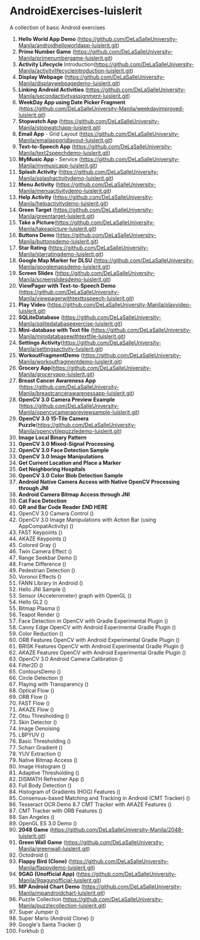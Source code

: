 # AndroidExercises-luislerit

A collection of basic Android exercises

1. **Hello World App Demo** (https://github.com/DeLaSalleUniversity-Manila/androidhelloworldapp-luislerit.git)
2. **Prime Number Game** (https://github.com/DeLaSalleUniversity-Manila/primenumbergame-luislerit.git)
3. **Activity Lifecycle** Introduction(https://github.com/DeLaSalleUniversity-Manila/activitylifecycleintroduction-luislerit.git)
4. **Display Webpage** (https://github.com/DeLaSalleUniversity-Manila/displaywebpagedemo-luislerit.git)
5. **Linking Android Activities** (https://github.com/DeLaSalleUniversity-Manila/secondactivityassignment-luislerit.git)
6. **WeekDay App using Date Picker Fragment** (https://github.com/DeLaSalleUniversity-Manila/weekdayimproved-luislerit.git)
7. **Stopwatch App** (https://github.com/DeLaSalleUniversity-Manila/stopwatchapp-luislerit.git)
8. **Email App** - Grid Layout (https://github.com/DeLaSalleUniversity-Manila/emailappgridlayout-luislerit.git)
9. **Text-to-Speech App** (https://github.com/DeLaSalleUniversity-Manila/text2speechdemo-luislerit.git)
10. **MyMusic App** - Service (https://github.com/DeLaSalleUniversity-Manila/mymusicapp-luislerit.git)
11. **Splash Activity** (https://github.com/DeLaSalleUniversity-Manila/splashactivitydemo-luislerit.git)
12. **Menu Activity** (https://github.com/DeLaSalleUniversity-Manila/menuactivitydemo-luislerit.git)
13. **Help Activity** (https://github.com/DeLaSalleUniversity-Manila/helpactivitydemo-luislerit.git)
14. **Green Target** (https://github.com/DeLaSalleUniversity-Manila/greentarget-luislerit.git)
15. **Take a Picture**(https://github.com/DeLaSalleUniversity-Manila/takeapicture-luislerit.git)
16. **Buttons Demo** (https://github.com/DeLaSalleUniversity-Manila/buttonsdemo-luislerit.git)
17. **Star Rating** (https://github.com/DeLaSalleUniversity-Manila/starratingdemo-luislerit.git)
18. **Google Map Marker for DLSU** (https://github.com/DeLaSalleUniversity-Manila/googlemapsdemo-luislerit.git)
19. **Screen Slides** (https://github.com/DeLaSalleUniversity-Manila/screenslidesdemo-luislerit.git)
20. **ViewPager with Text-to-Speech Demo** (https://github.com/DeLaSalleUniversity-Manila/viewpagerwithtexttospeech-luislerit.git)
21. **Play Video** (https://github.com/DeLaSalleUniversity-Manila/playvideo-luislerit.git)
22. **SQLiteDatabase** (https://github.com/DeLaSalleUniversity-Manila/sqlitedatabaseexercise-luislerit.git)
23. **Mini-database with Text file** (https://github.com/DeLaSalleUniversity-Manila/minidatabasewithtextfile-luislerit.git)
24. **Settings Activity**(https://github.com/DeLaSalleUniversity-Manila/settingsactivity-luislerit.git)
25. **WorkoutFragmentDemo** (https://github.com/DeLaSalleUniversity-Manila/workoutfragmentdemo-luislerit.git)
26. **Grocery App**(https://github.com/DeLaSalleUniversity-Manila/groceryapp-luislerit.git)
27. **Breast Cancer Awareness App** (https://github.com/DeLaSalleUniversity-Manila/breastcancerawarenessapp-luislerit.git)
28. **OpenCV 3.0 Camera Preview Example** (https://github.com/DeLaSalleUniversity-Manila/opencvcamerapreviewsample-luislerit.git)
29. **OpenCV 3.0 15-Tile Camera Puzzle**(https://github.com/DeLaSalleUniversity-Manila/opencvtilepuzzledemo-luislerit.git)
30. **Image Local Binary Pattern**
31. **OpenCV 3.0 Mixed-Signal Processing**
32. **OpenCV 3.0 Face Detection Sample**
33. **OpenCV 3.0 Image Manipulations**
34. **Get Current Location and Place a Marker**
35. **Get Neighboring Hospitals**
36. **OpenCV 3.0 Color Blob Detection Sample**
37. **Android Native Camera Access with Native OpenCV Processing through JNI**
38. **Android Camera Bitmap Access through JNI**
39. **Cat Face Detection**
40. **QR and Bar Code Reader**
**END HERE**
41. OpenCV 3.0 Camera Control ()
42. OpenCV 3.0 Image Manipulations with Action Bar (using AppCompatActivity) ()
43. FAST Keypoints ()
44. AKAZE Keypoints ()
45. Colored Gray ()
46. Twin Camera Effect ()
47. Range Seekbar Demo ()
48. Frame Difference ()
49. Pedestrian Detection ()
50. Voronoi Effects ()
51. FANN Library in Android ()
52. Hello JNI Sample ()
53. Sensor (Accelerometer) graph with OpenGL ()
54. Hello GL2 ()
55. Bitmap Plasma ()
56. Teapot Render ()
57. Face Detection in OpenCV with Gradle Experimental Plugin ()
58. Canny Edge OpenCV with Android Experimental Gradle Plugin ()
59. Color Reduction ()
60. ORB Features OpenCV with Android Experimental Gradle Plugin ()
61. BRISK Features OpenCV with Android Experimental Gradle Plugin ()
62. AKAZE Features OpenCV with Android Experimental Gradle Plugin ()
63. OpenCV 3.0 Android Camera Calibration ()
64. Filter2D ()
65. ContoursDemo ()
66. Circle Detection ()
67. Playing with Transparency ()
68. Optical Flow ()
69. ORB Flow ()
70. FAST Flow ()
71. AKAZE Flow ()
72. Otsu Thresholding ()
73. Skin Detector ()
74. Image Denoising 
75. LBPYUV ()
76. Basic Thresholding ()
77. Scharr Gradient ()
78. YUV Extraction ()
79. Native Bitmap Access ()
80. Image Histogram ()
81. Adaptive Thresholding ()
82. DISMATH Refresher App ()
83. Full Body Detection ()
84. Histogram of Gradients (HOG) Features ()
85. Consensus-based Matching and Tracking in Android (CMT Tracker) ()
86. Tesseract OCR Demo 
8.7 CMT Tracker with AKAZE Features ()
88. CMT Tracker with ORB Features ()
89. San Angeles ()
90. OpenGL ES 3.0 Demo ()
91. **2048 Game** (https://github.com/DeLaSalleUniversity-Manila/2048-luislerit.git)
92. **Green Wall Game** (https://github.com/DeLaSalleUniversity-Manila/greenwall-luislerit.git)
93. Octodroid ()
94. **Flappy Bird (Clone)** (https://github.com/DeLaSalleUniversity-Manila/flappydemo-luislerit.git)
95. **9GAG (Unofficial App)** (https://github.com/DeLaSalleUniversity-Manila/9gagunofficial-luislerit.git)
96. **MP Android Chart Demo** (https://github.com/DeLaSalleUniversity-Manila/mpandroidchart-luislerit.git)
97. Puzzle Collection (https://github.com/DeLaSalleUniversity-Manila/puzzlecollection-luislerit.git)
98. Super Jumper ()
99. Super Mario (Android Clone) ()
100. Google's Santa Tracker ()
101. Forkhub ()




